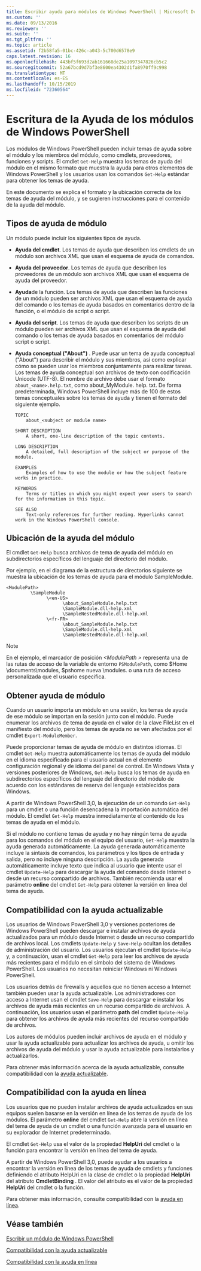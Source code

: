 ```yaml
---
title: Escribir ayuda para módulos de Windows PowerShell | Microsoft Docs
ms.custom: ''
ms.date: 09/13/2016
ms.reviewer: ''
ms.suite: ''
ms.tgt_pltfrm: ''
ms.topic: article
ms.assetid: f2b58fa5-01bc-426c-a043-5c700d6578e9
caps.latest.revision: 16
ms.openlocfilehash: 443bf5f693d2ab161668de25a1097347826cb5c2
ms.sourcegitcommit: 52a67bcd9d7bf3e8600ea4302d1fa8970ff9c998
ms.translationtype: MT
ms.contentlocale: es-ES
ms.lasthandoff: 10/15/2019
ms.locfileid: "72360564"
---
```

# <a name="writing-help-for-windows-powershell-modules"></a>Escritura de la Ayuda de los módulos de Windows PowerShell

Los módulos de Windows PowerShell pueden incluir temas de ayuda sobre el módulo y los miembros del módulo, como cmdlets, proveedores, funciones y scripts. El cmdlet `Get-Help` muestra los temas de ayuda del módulo en el mismo formato que muestra la ayuda para otros elementos de Windows PowerShell y los usuarios usan los comandos `Get-Help` estándar para obtener los temas de ayuda.

En este documento se explica el formato y la ubicación correcta de los temas de ayuda del módulo, y se sugieren instrucciones para el contenido de la ayuda del módulo.

## <a name="types-of-module-help"></a>Tipos de ayuda de módulo

Un módulo puede incluir los siguientes tipos de ayuda.

- **Ayuda del cmdlet**. Los temas de ayuda que describen los cmdlets de un módulo son archivos XML que usan el esquema de ayuda de comandos.

- **Ayuda del proveedor**. Los temas de ayuda que describen los proveedores de un módulo son archivos XML que usan el esquema de ayuda del proveedor.

- **Ayuda**de la función. Los temas de ayuda que describen las funciones de un módulo pueden ser archivos XML que usan el esquema de ayuda del comando o los temas de ayuda basados en comentarios dentro de la función, o el módulo de script o script.

- **Ayuda del script**. Los temas de ayuda que describen los scripts de un módulo pueden ser archivos XML que usan el esquema de ayuda del comando o los temas de ayuda basados en comentarios del módulo script o script.

- **Ayuda conceptual ("About")** . Puede usar un tema de ayuda conceptual ("About") para describir el módulo y sus miembros, así como explicar cómo se pueden usar los miembros conjuntamente para realizar tareas. Los temas de ayuda conceptual son archivos de texto con codificación Unicode (UTF-8). El nombre de archivo debe usar el formato `about_<name>.help.txt`, como about_MyModule. help. txt. De forma predeterminada, Windows PowerShell incluye más de 100 de estos temas conceptuales sobre los temas de ayuda y tienen el formato del siguiente ejemplo.

  ```
  TOPIC
      about_<subject or module name>

  SHORT DESCRIPTION
      A short, one-line description of the topic contents.

  LONG DESCRIPTION
      A detailed, full description of the subject or purpose of the module.

  EXAMPLES
      Examples of how to use the module or how the subject feature works in practice.

  KEYWORDS
      Terms or titles on which you might expect your users to search for the information in this topic.

  SEE ALSO
      Text-only references for further reading. Hyperlinks cannot work in the Windows PowerShell console.

  ```

## <a name="placement-of-module-help"></a>Ubicación de la ayuda del módulo

El cmdlet `Get-Help` busca archivos de tema de ayuda del módulo en subdirectorios específicos del lenguaje del directorio del módulo.

Por ejemplo, en el diagrama de la estructura de directorios siguiente se muestra la ubicación de los temas de ayuda para el módulo SampleModule.

```
<ModulePath>
         \SampleModule
               \<en-US>
                     \about_SampleModule.help.txt
                     \SampleModule.dll-help.xml
                     \SampleNestedModule.dll-help.xml
               \<fr-FR>
                     \about_SampleModule.help.txt
                     \SampleModule.dll-help.xml
                     \SampleNestedModule.dll-help.xml

```

> [!NOTE]
> En el ejemplo, el marcador de posición *\<ModulePath >* representa una de las rutas de acceso de la variable de entorno `PSModulePath`, como $Home \documents\modules, $pshome nueva \modules. o una ruta de acceso personalizada que el usuario especifica.

## <a name="getting-module-help"></a>Obtener ayuda de módulo

Cuando un usuario importa un módulo en una sesión, los temas de ayuda de ese módulo se importan en la sesión junto con el módulo. Puede enumerar los archivos de tema de ayuda en el valor de la clave FileList en el manifiesto del módulo, pero los temas de ayuda no se ven afectados por el cmdlet `Export-ModuleMember`.

Puede proporcionar temas de ayuda de módulo en distintos idiomas. El cmdlet `Get-Help` muestra automáticamente los temas de ayuda del módulo en el idioma especificado para el usuario actual en el elemento configuración regional y de idioma del panel de control. En Windows Vista y versiones posteriores de Windows, `Get-Help` busca los temas de ayuda en subdirectorios específicos del lenguaje del directorio del módulo de acuerdo con los estándares de reserva del lenguaje establecidos para Windows.

A partir de Windows PowerShell 3,0, la ejecución de un comando `Get-Help` para un cmdlet o una función desencadena la importación automática del módulo. El cmdlet `Get-Help` muestra inmediatamente el contenido de los temas de ayuda en el módulo.

Si el módulo no contiene temas de ayuda y no hay ningún tema de ayuda para los comandos del módulo en el equipo del usuario, `Get-Help` muestra la ayuda generada automáticamente. La ayuda generada automáticamente incluye la sintaxis de comandos, los parámetros y los tipos de entrada y salida, pero no incluye ninguna descripción. La ayuda generada automáticamente incluye texto que indica al usuario que intente usar el cmdlet `Update-Help` para descargar la ayuda del comando desde Internet o desde un recurso compartido de archivos. También recomienda usar el parámetro **online** del cmdlet `Get-Help` para obtener la versión en línea del tema de ayuda.

## <a name="supporting-updatable-help"></a>Compatibilidad con la ayuda actualizable

Los usuarios de Windows PowerShell 3,0 y versiones posteriores de Windows PowerShell pueden descargar e instalar archivos de ayuda actualizados para un módulo desde Internet o desde un recurso compartido de archivos local. Los cmdlets `Update-Help` y `Save-Help` ocultan los detalles de administración del usuario. Los usuarios ejecutan el cmdlet `Update-Help` y, a continuación, usan el cmdlet `Get-Help` para leer los archivos de ayuda más recientes para el módulo en el símbolo del sistema de Windows PowerShell. Los usuarios no necesitan reiniciar Windows ni Windows PowerShell.

Los usuarios detrás de firewalls y aquellos que no tienen acceso a Internet también pueden usar la ayuda actualizable. Los administradores con acceso a Internet usan el cmdlet `Save-Help` para descargar e instalar los archivos de ayuda más recientes en un recurso compartido de archivos. A continuación, los usuarios usan el parámetro **path** del cmdlet `Update-Help` para obtener los archivos de ayuda más recientes del recurso compartido de archivos.

Los autores de módulos pueden incluir archivos de ayuda en el módulo y usar la ayuda actualizable para actualizar los archivos de ayuda, u omitir los archivos de ayuda del módulo y usar la ayuda actualizable para instalarlos y actualizarlos.

Para obtener más información acerca de la ayuda actualizable, consulte compatibilidad con la [ayuda actualizable](./supporting-updatable-help.md).

## <a name="supporting-online-help"></a>Compatibilidad con la ayuda en línea

Los usuarios que no pueden instalar archivos de ayuda actualizados en sus equipos suelen basarse en la versión en línea de los temas de ayuda de los módulos. El parámetro **online** del cmdlet `Get-Help` abre la versión en línea del tema de ayuda de un cmdlet o una función avanzada para el usuario en su explorador de Internet predeterminado.

El cmdlet `Get-Help` usa el valor de la propiedad **HelpUri** del cmdlet o la función para encontrar la versión en línea del tema de ayuda.

A partir de Windows PowerShell 3,0, puede ayudar a los usuarios a encontrar la versión en línea de los temas de ayuda de cmdlets y funciones definiendo el atributo HelpUri en la clase de cmdlet o la propiedad **HelpUri** del atributo **CmdletBinding** . El valor del atributo es el valor de la propiedad **HelpUri** del cmdlet o la función.

Para obtener más información, consulte compatibilidad con la [ayuda en línea](./supporting-online-help.md).

## <a name="see-also"></a>Véase también

[Escribir un módulo de Windows PowerShell](./writing-a-windows-powershell-module.md)

[Compatibilidad con la ayuda actualizable](./supporting-updatable-help.md)

[Compatibilidad con la ayuda en línea](./supporting-online-help.md)